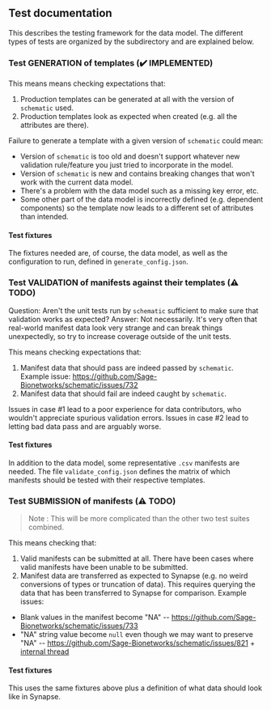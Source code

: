## Test documentation

This describes the testing framework for the data model. 
The different types of tests are organized by the subdirectory and are explained below.

### Test GENERATION of templates (:heavy_check_mark: IMPLEMENTED)

This means means checking expectations that:
1. Production templates can be generated at all with the version of `schematic` used. 
2. Production templates look as expected when created (e.g. all the attributes are there).

Failure to generate a template with a given version of `schematic` could mean:
- Version of `schematic` is too old and doesn't support whatever new validation rule/feature you just tried to incorporate in the model.
- Version of `schematic` is new and contains breaking changes that won't work with the current data model.
- There's a problem with the data model such as a missing key error, etc. 
- Some other part of the data model is incorrectly defined (e.g. dependent components) so the template now leads to a different set of attributes than intended.

#### Test fixtures

The fixtures needed are, of course, the data model, as well as the configuration to run, defined in `generate_config.json`.

### Test VALIDATION of manifests against their templates (:warning: TODO)

Question: Aren't the unit tests run by `schematic` sufficient to make sure that validation works as expected?
Answer: Not necessarily. It's very often that real-world manifest data look very strange and can break things unexpectedly, so try to increase coverage outside of the unit tests. 

This means checking expectations that:
1. Manifest data that should pass are indeed passed by `schematic`. Example issue: https://github.com/Sage-Bionetworks/schematic/issues/732
2. Manifest data that should fail are indeed caught by `schematic`. 

Issues in case #1 lead to a poor experience for data contributors, who wouldn't appreciate spurious validation errors. 
Issues in case #2 lead to letting bad data pass and are arguably worse.  

#### Test fixtures

In addition to the data model, some representative `.csv` manifests are needed. 
The file `validate_config.json` defines the matrix of which manifests should be tested with their respective templates.

### Test SUBMISSION of manifests (:warning: TODO)

> Note : This will be more complicated than the other two test suites combined.

This means checking that:
1. Valid manifests can be submitted at all. There have been cases where valid manifests have been unable to be submitted. 
2. Manifest data are transferred as expected to Synapse (e.g. no weird conversions of types or truncation of data). This requires querying the data that has been transferred to Synapse for comparison. Example issues: 
- Blank values in the manifest become "NA" -- https://github.com/Sage-Bionetworks/schematic/issues/733
- "NA" string value become `null` even though we may want to preserve "NA" -- https://github.com/Sage-Bionetworks/schematic/issues/821 + [internal thread](https://sagebionetworks.slack.com/archives/C01ANC02U59/p1681769606510569?thread_ts=1681769370.017039&cid=C01ANC02U59)


#### Test fixtures

This uses the same fixtures above plus a definition of what data should look like in Synapse. 



